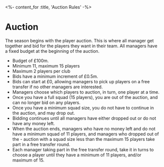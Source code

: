 <%- content_for :title, 'Auction Rules' -%>

# Auction

The season begins with the player auction. This is where all manager get together and bid for the players they want in their team. All managers have a fixed budget at the beginning of the auction.

- Budget of £100m.
- Minimum 11, maximum 15 players
- Maximum 2 players per club
- Bids have a minimum increment of £0.5m.
- Bids can start at £0, allowing managers to pick up players on a free transfer if no other managers are interested.
- Managers choose which players to auction, in turn, one player at a time.
- Once you have a full squad (15 players), you are out of the auction, and can no longer bid on any players.
- Once you have a minimum squad size, you do not have to continue in the auction, and may drop out.
- Bidding continues until all managers have either dropped out or do not have any money left.
- When the auction ends, managers who have no money left and do not have a minimum squad of 11 players, and managers who dropped out of the - auction with a squad size less than the maximum 15 players take part in a free transfer round.
- Each manager taking part in the free transfer round, take it in turns to choose a player until they have a minimum of 11 players, and/or maximum of 15.